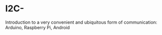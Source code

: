 I2C-
====

Introduction to a very convenient and ubiquitous form of communication: Arduino, Raspberry Pi, Android
